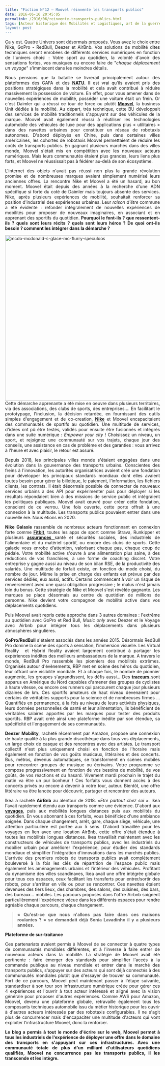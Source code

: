 ```yaml
---
title: "Fiction N°12 – Moovel réinvente les transports publics"
date: 2016-06-16 20:45:05
permalink: /2016/06/reinvente-transports-publics.html
tags: [Acteur historique des Mobilités et Logistiques, art de la guerre, artiste, citoyen, économie de l'expérience, Infrastructure, innovation, moovel, plate-forme]
layout: post
---
```


<p style="text-align: justify;">Ça y est. Quatre Univers sont désormais proposés. Vous avez le choix entre Nike, GoPro - RedBull, Deezer et AirBnb. Vos solutions de mobilité dites techniques seront enrobées de différents services numériques en fonction de l'univers choisi : Votre sport au quotidien, la volonté d'avoir des sensations fortes, vos musiques ou encore faire de "<em>chaque déplacement un voyage</em>" s'immiscent dans les moindres détails.</p>

<p style="text-align: justify;">Nous pensions que la bataille se livrerait principalement autour des plateformes des GAFA et des <a href="https://www.linkedin.com/pulse/article/qui-sont-les-natu-ne-vous-fiez-pas-aux-apparences-gabriel-plassat/edit" target="_blank" rel="noopener"><strong>NATU</strong></a>. Il est vrai qu'ils avaient pris des positions stratégiques dans la mobilité et cela avait contribué à réduire massivement la possession de voiture. En effet, pour vous amener dans de nouvelles expériences de mobilité, posséder une voiture était un frein. Or c'est Daimler qui a réussi ce tour de force ou plutôt <a href="https://www.moovel-group.com/" target="_blank" rel="noopener"><strong>Moovel</strong></a>, la business Unit dédiée à la mobilité. Au départ, très technique, cette BU développait des services de mobilité traditionnels s'appuyant sur des véhicules de la marque. Moovel avait également réussi à réutiliser les technologies automobile des véhicules de luxe pour des applications plus « utilitaires » dans des navettes urbaines pour constituer un réseau de robotaxis autonomes. D'abord déployés en Chine, puis dans certaines villes américaines, les cohortes de robotaxis Moovel permettaient de réduire les coûts de transports publics. En gagnant plusieurs marchés dans des villes monde, Moovel s'était mis en compétition avec les nouveaux acteurs numériques. Mais leurs communautés étaient plus grandes, leurs liens plus forts, et Moovel ne réussissait pas à fédérer au-delà de son écosystème.</p>

<p style="text-align: justify;">L'internet des objets n'avait pas réussi non plus la grande révolution promise et de nombreuses marques avaient simplement numérisé leurs anciennes offres. La rencontre Nike et Moovel a été un hasard, au bon moment. Moovel était depuis des années à la recherche d'une ADN spécifique si forte du coté de Daimler mais toujours absente des services. Nike, après plusieurs expériences de mobilité, souhaitait renforcer sa position d'industriel des expériences urbaines. Leur <em>raison d'être</em> commune a été évidente : refonder intégralement de nouvelles expériences de mobilités pour proposer de nouveaux imaginaires, en associant et en apprenant des sportifs du quotidien. <strong>Pourquoi le font-ils ? que ressentent-ils ? quels sont leurs récits ? quels sont leurs héros ? De quoi ont-ils besoin ? comment les intégrer dans la démarche ?</strong></p>

<p style="text-align: justify;"><a href="https://gabrielplassat.github.io/transportsdufutur/wp-content/uploads/sites/6/2016/06/mcdo-mcdonald-s-glace-mc-flurry-speculoos.jpg" rel="attachment wp-att-4214"><img class="aligncenter wp-image-4214 size-large" src="https://gabrielplassat.github.io/transportsdufutur/wp-content/uploads/sites/6/2016/06/mcdo-mcdonald-s-glace-mc-flurry-speculoos-1024x538.jpg" alt="mcdo-mcdonald-s-glace-mc-flurry-speculoos" width="1024" height="538" /></a><!--more-->Cette démarche apprenante a été mise en oeuvre dans plusieurs territoires, via des associations, des clubs de sports, des entreprises…. En facilitant le prototypage, l'inclusion, la décision retardée, en fournissant des outils simples d'engagement et de co-creation, <a href="https://gabrielplassat.github.io/transportsdufutur/2013/09/nike-fuel-nissan-nismo.html?s=nike" target="_blank" rel="noopener"><strong>Nike</strong></a> et Moovel encapacitaient des communautés de sportifs au quotidien. Une multitude de services, d'idées ont pû être testés, validés pour ensuite être fusionnés et intégrés dans une suite numérique : <em>Empower your city !</em> Choisissez un niveau, un sport, et rejoignez une communauté sur vos trajets, chaque jour des conseils, une assistance en cas de problème et des garanties : vous arrivez à l'heure et avec plaisir, le retour est assuré.</p>

<p style="text-align: justify;">Depuis 2018, les principales villes monde s'étaient engagées dans une évolution dans la gouvernance des transports urbains. Conscientes des freins à l'innovation, les autorités organisatrices avaient créé une fondation pour développer les principaux standards mondiaux dont elles avaient toutes besoin pour gérer la billetique, le paiement, l'information, les fichiers clients, les contrats. Il était désormais possible de connecter de nouveaux services urbains à des API pour expérimenter puis pour déployer si les résultats répondaient bien à des missions de service public et intégraient les politiques publiques. Moovel avait œuvré pour créer cette fondation, conscient de ce verrou. Une fois ouverte, cette porte offrait à une connexion à la multitude. Les transports publics pouvaient entrer dans une nouvelle ère. Nous étions en 2020.</p>

<p style="text-align: justify;"><strong>Nike Galaxie</strong> rassemble de nombreux acteurs fonctionnant en connexion forte comme <strong><a href="https://investor.fitbit.com/press/press-releases/press-release-details/2016/Fitbit-Introduces-Fitbit-Group-Health-for-Corporate-Wellness-Weight-Management-Programs-Insurers-and-Clinical-Research/default.aspx" target="_blank" rel="noopener">Fitbit</a></strong>, toutes les apps de sport comme Strava, Runkipper et plusieurs <a href="https://gabrielplassat.github.io/transportsdufutur/2015/01/metanote-22-lavenir-de-lassurance-automobile.html" target="_blank" rel="noopener"><strong>assurances</strong> </a>santé et sécurités sociales, des industriels de l'alimentaire et du matériel sportif, ou encore des clubs de sports. Cette galaxie vous enrobe d'attention, valorisant chaque pas, chaque coup de pédale. Votre mobilité active s'ouvre à une alimentation plus saine, à des réductions de vos franchises, à une forme de coaching discret. Votre entreprise y gagne aussi au niveau de son bilan RSE, de la productivité des salariés. Une multitude de forfait existe, en fonction du mode choisi, du nombre de jour. Même la prise en charge des enfants est prévue par des services dédiés, eux aussi, actifs. Certains commencent à voir un risque de renversement avec une quasi obligation progressive ; le malus n'est jamais loin du bonus. Cette stratégie de Nike et Moovel s'est révélée gagnante. Les marques se place désormais au centre du quotidien de millions de personne. Nike devient votre compagnon de mobilité active dans vos déplacements quotidiens.</p>

<p style="text-align: justify;">Puis Moovel avait repris cette approche dans 3 autres domaines : l'extrême au quotidien avec GoPro et Red Bull, <em>Music only</em> avec Deezer et le Voyage avec Airbnb pour intégrer tous les déplacements dans plusieurs atmosphères singulières.</p>

<p style="text-align: justify;"><strong>GoPro/RedBull</strong> s'étaient associés dans les années 2015. Désormais RedBull Pro domine la scène des sports à sensation, l'immersion visuelle. Les Virtual Reality  et Hybrid Reality avaient largement contribué à partager les expériences inédites des meilleurs ambassadeurs de la marque. A travers le monde, RedBull Pro rassemble les pionniers des mobilités extrêmes. Organisés autour d'évènements, RBP met en scène des héros du quotidien, leur offrant une visibilité mondiale. Et à chaque fois, le nombre de pionnier augmente, les groupes s'agrandissent, les défis aussi… Des <a href="https://gabrielplassat.github.io/transportsdufutur/2015/12/fiction-n11-traceurs.html" target="_blank" rel="noopener"><strong>traceurs</strong> </a>sont apparus en Amérique du Nord capables d'amener des groupes de cyclistes à haute vitesse, ou encore ces runners qui parcourent chaque jour plusieurs dizaines de km. Ces sportifs amateurs de haut niveau devenaient pour certains de véritables supports pour la science et de nombreuses firmes ... Quantifiés en permanence, à la fois au niveau de leurs activités physiques, leurs données personnelles de santé et leur alimentation, ils bénéficient de véritables salaires apportés par les marques pour tester des produits sportifs. RBP avait créé ainsi une plateforme inédite par son étendue, sa spécificité et l'engagement de ses communautés.</p>

<p style="text-align: justify;"><strong>Deezer Mobility</strong>, racheté récemment par Amazon, propose une connexion de haute qualité à la plus grande discothèque dans tous vos déplacements, un large choix de casque et des rencontres avec des artistes. Le transport collectif n'est plus uniquement choisi en fonction de l'horaire mais également en fonction de vos goûts musicaux, littéraires et des concerts. Bus, métros, devenus automatiques, se transforment en scènes mobiles pour rencontrer groupes de musique ou écrivains. Votre programme se compose progressivement en fonction de vos besoins de mobilité, de vos goûts, de vos réactions et du hasard. Vivement mardi prochain le trajet du matin va être un pur bonheur ! Ces forfaits vous donnent accès à des concerts privés ou encore à devenir à votre tour, auteur. Bientôt, une offre littéraire va être lancée pour découvrir, partager et rencontrer des auteurs.</p>

<p style="text-align: justify;">Ikea a racheté <strong>AirBnb</strong> au alentour de 2018. «<em>Etre partout chez soi</em> ». Ikea l'avait rapidement étendu aux transports comme une évidence. D'abord aux <a href="https://gabrielplassat.github.io/transportsdufutur/2016/05/metanote-lavenir-voyage.html" target="_blank" rel="noopener"><strong>voyages</strong></a>, puis aux mobilités longues distances puis aux mobilités du quotidien. En vous abonnant à ces forfaits, vous bénéficiez d'une ambiance soignée. Dans chaque changement, arrêt, gare, chaque siège, véhicule, une attention particulière est portée aux 5 sens. D'abord travaillée pour les voyages en lien avec une location AirBnb, cette offre s'était étendue à toutes les mobilités longues distances. Ikea travaillait maintenant avec les constructeurs de véhicules de transports publics, avec les industriels du mobilier urbain pour améliorer l'expérience, pour étudier des standards mondiaux et simplifier l'intégration d'innovations dans les marchés publics. L'arrivée des premiers robots de transports publics avait complètement bouleversé à la fois les clés de répartition de l'espace public mais également les aménagements urbains et l'intérieur des véhicules. Profitant du dynamisme des villes scandinaves, Ikea avait une offre intégrée globale pour tous ces espaces, ceux facilitant les transferts pour entrer/sortir des robots, pour s'arrêter en ville ou pour se rencontrer. Ces navettes étaient devenues des tiers lieux, des chambres, des salons, des cuisines, des bars, des bureaux… mobiles. Les parcours proposés dans l'offre Airbnb soignent particulièrement l'expérience vécue dans les différents espaces pour rendre agréable chaque parcours, chaque changement.</p>



<blockquote>

<p style="text-align: justify;"><strong>« Qu'est-ce que nous n'allons pas faire dans ces maisons roulantes ? » se demandait déjà Sonia Lavadinho il y a plusieurs années.</strong></p>

</blockquote>

<p style="text-align: justify;"><strong>Plateforme de sur-traitance</strong></p>

<p style="text-align: justify;">Ces partenariats avaient permis à Moovel de se connecter à quatre types de communautés mondiales différentes, et à l'inverse à faire entrer de nouveaux acteurs dans la mobilité. La stratégie de Moovel avait été pertinente : faire émerger des standards pour simplifier l'accès à la commande publique au niveau mondiale et entrer dans le marché des transports publics, s'appuyer sur des acteurs qui sont déjà connectés à des communautés mondiales plutôt que d'essayer de trouver sa communauté. Fort de ce parcours, Moovel peut maintenant passer à l'étape suivante, standardiser à son tour son infrastructure numérique créée pour gérer ces 4 expériences et l'ouvrir à tout acteur intéressé et aligné avec la vision générale pour proposer d'autres expériences. Comme AWS pour Amazon, Moovel, devenu une plateforme globale, retravaille également tous les composants techniques automobile issu du métier historique pour les ouvrir à d'autres acteurs intéressés par des robotaxis configurables. Il ne s'agit plus de concurrencer mais d'encapaciter une multitude d'acteurs qui vont exploiter l'infrastructure Moovel, donc la renforcer.</p>

<p style="text-align: justify;"><strong>Le blog a permis à tout le monde d'écrire sur le web, Moovel permet à tous les industriels de l'expérience de déployer une offre dans le domaine des transports en s'appuyant sur ces infrastructures. Avec une communauté totale de plus d'un milliard d'utilisateurs quotidiens qualifiés, Moovel ne concurrence pas les transports publics, il les transcende et les intègre.</strong></p>
